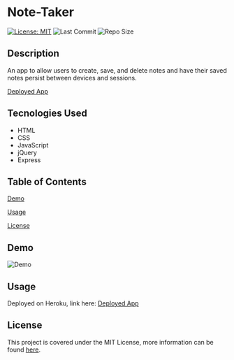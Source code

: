 # Note-Taker
  [![License: MIT](https://img.shields.io/badge/License-MIT-yellow.svg)](https://opensource.org/licenses/MIT) ![Last Commit](https://img.shields.io/github/last-commit/whitneym92/note-taker) ![Repo Size](https://img.shields.io/github/repo-size/whitneym92/note-taker)

  ## Description
  An app to allow users to create, save, and delete notes and have their saved notes persist between devices and sessions. 

  [Deployed App](https://secure-springs-81431.herokuapp.com/)
  ## Tecnologies Used
  * HTML 
  * CSS
  * JavaScript
  * jQuery
  * Express

  ## Table of Contents
  [Demo](#Demo)

  [Usage](#Usage)

  [License](#License)
  
  ## Demo
  ![Demo](public/assets/Note-Taker.gif)
  
  ## Usage
   Deployed on Heroku, link here: [Deployed App](https://secure-springs-81431.herokuapp.com/)
  
  ## License
  This project is covered under the MIT License, more information can be found [here](https://opensource.org/licenses/MIT).
 
  
